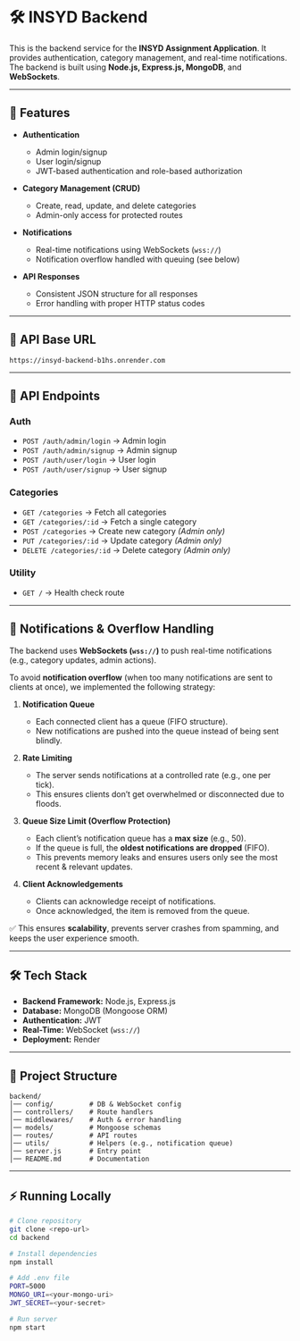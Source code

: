 # 🛠️ INSYD Backend

This is the backend service for the **INSYD Assignment Application**. It provides authentication, category management, and real-time notifications. The backend is built using **Node.js, Express.js, MongoDB**, and **WebSockets**.

---

## 🚀 Features

* **Authentication**

  * Admin login/signup
  * User login/signup
  * JWT-based authentication and role-based authorization

* **Category Management (CRUD)**

  * Create, read, update, and delete categories
  * Admin-only access for protected routes

* **Notifications**

  * Real-time notifications using WebSockets (`wss://`)
  * Notification overflow handled with queuing (see below)

* **API Responses**

  * Consistent JSON structure for all responses
  * Error handling with proper HTTP status codes

---

## 📡 API Base URL

```
https://insyd-backend-b1hs.onrender.com
```

---

## 📌 API Endpoints

### Auth

* `POST /auth/admin/login` → Admin login
* `POST /auth/admin/signup` → Admin signup
* `POST /auth/user/login` → User login
* `POST /auth/user/signup` → User signup

### Categories

* `GET /categories` → Fetch all categories
* `GET /categories/:id` → Fetch a single category
* `POST /categories` → Create new category *(Admin only)*
* `PUT /categories/:id` → Update category *(Admin only)*
* `DELETE /categories/:id` → Delete category *(Admin only)*

### Utility

* `GET /` → Health check route

---

## 🔔 Notifications & Overflow Handling

The backend uses **WebSockets (`wss://`)** to push real-time notifications (e.g., category updates, admin actions).

To avoid **notification overflow** (when too many notifications are sent to clients at once), we implemented the following strategy:

1. **Notification Queue**

   * Each connected client has a queue (FIFO structure).
   * New notifications are pushed into the queue instead of being sent blindly.

2. **Rate Limiting**

   * The server sends notifications at a controlled rate (e.g., one per tick).
   * This ensures clients don’t get overwhelmed or disconnected due to floods.

3. **Queue Size Limit (Overflow Protection)**

   * Each client’s notification queue has a **max size** (e.g., 50).
   * If the queue is full, the **oldest notifications are dropped** (FIFO).
   * This prevents memory leaks and ensures users only see the most recent & relevant updates.

4. **Client Acknowledgements**

   * Clients can acknowledge receipt of notifications.
   * Once acknowledged, the item is removed from the queue.

✅ This ensures **scalability**, prevents server crashes from spamming, and keeps the user experience smooth.

---

## 🛠️ Tech Stack

* **Backend Framework:** Node.js, Express.js
* **Database:** MongoDB (Mongoose ORM)
* **Authentication:** JWT
* **Real-Time:** WebSocket (`wss://`)
* **Deployment:** Render

---

## 📂 Project Structure

```
backend/
│── config/         # DB & WebSocket config
│── controllers/    # Route handlers
│── middlewares/    # Auth & error handling
│── models/         # Mongoose schemas
│── routes/         # API routes
│── utils/          # Helpers (e.g., notification queue)
│── server.js       # Entry point
│── README.md       # Documentation
```

---

## ⚡ Running Locally

```bash
# Clone repository
git clone <repo-url>
cd backend

# Install dependencies
npm install

# Add .env file
PORT=5000
MONGO_URI=<your-mongo-uri>
JWT_SECRET=<your-secret>

# Run server
npm start
